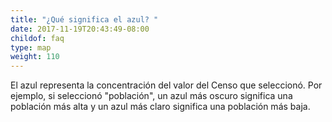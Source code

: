 ```yaml
---
title: "¿Qué significa el azul? "
date: 2017-11-19T20:43:49-08:00
childof: faq
type: map
weight: 110
---
```

El azul representa la concentración del valor del Censo que seleccionó. Por ejemplo, si seleccionó "población", un azul más oscuro significa una población más alta y un azul más claro significa una población más baja.